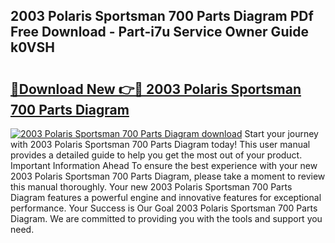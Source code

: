 ## 2003 Polaris Sportsman 700 Parts Diagram PDf Free Download - Part-i7u Service Owner Guide k0VSH

# <h2><a href="http://dfnv4op.blite.top/?on=2003+Polaris+Sportsman+700+Parts+Diagram">🔗Download New 👉🔴 2003 Polaris Sportsman 700 Parts Diagram</a></h2>

[![2003 Polaris Sportsman 700 Parts Diagram download](https://i.imgur.com/lujVjoI.png)](http://dfnv4op.blite.top/?on=2003+Polaris+Sportsman+700+Parts+Diagram)
Start your journey with 2003 Polaris Sportsman 700 Parts Diagram today! This user manual provides a detailed guide to help you get the most out of your product. Important Information Ahead To ensure the best experience with your new 2003 Polaris Sportsman 700 Parts Diagram, please take a moment to review this manual thoroughly. Your new 2003 Polaris Sportsman 700 Parts Diagram features a powerful engine and innovative features for exceptional performance. Your Success is Our Goal 2003 Polaris Sportsman 700 Parts Diagram. We are committed to providing you with the tools and support you need.
